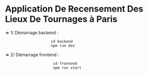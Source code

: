 # Application De Recensement Des Lieux De Tournages à Paris

             

=> 1/ Démarrage backend :

                         cd backend
                         npm run dev

               
                                      
=> 2/ Démarrage frontend :  

                          cd frontend
                          npm run start
